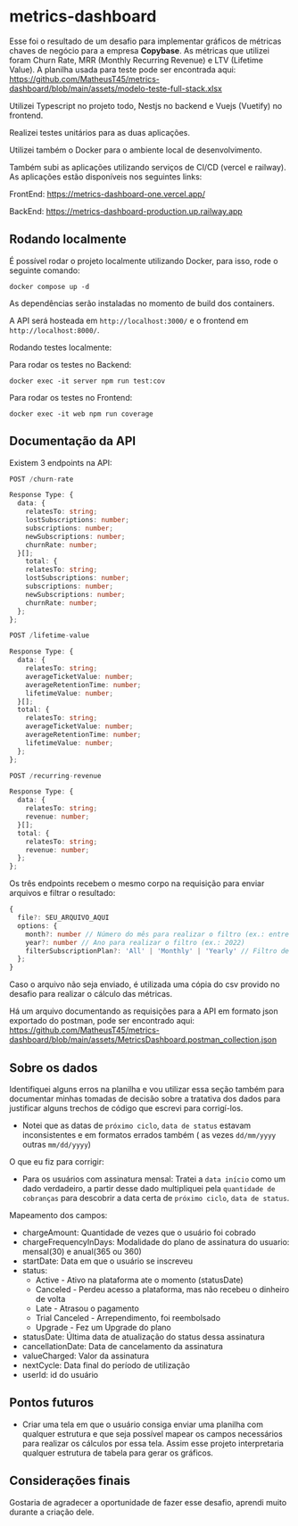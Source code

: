 # metrics-dashboard

Esse foi o resultado de um desafio para implementar gráficos de métricas chaves de negócio para a empresa **Copybase**. As métricas que utilizei foram Churn Rate, MRR (Monthly Recurring Revenue) e LTV (Lifetime Value). A planilha usada para teste pode ser encontrada aqui: https://github.com/MatheusT45/metrics-dashboard/blob/main/assets/modelo-teste-full-stack.xlsx

Utilizei Typescript no projeto todo, Nestjs no backend e Vuejs (Vuetify) no frontend.

Realizei testes unitários para as duas aplicações.

Utilizei também o Docker para o ambiente local de desenvolvimento.

Também subi as aplicações utilizando serviços de CI/CD (vercel e railway). As aplicações estão disponíveis nos seguintes links:

FrontEnd: https://metrics-dashboard-one.vercel.app/

BackEnd: https://metrics-dashboard-production.up.railway.app

## Rodando localmente

É possível rodar o projeto localmente utilizando Docker, para isso, rode o seguinte comando:

```
docker compose up -d
```
As dependências serão instaladas no momento de build dos containers.

A API será hosteada em `http://localhost:3000/` e o frontend em `http://localhost:8000/`.

Rodando testes localmente:

Para rodar os testes no Backend:
```
docker exec -it server npm run test:cov
```

Para rodar os testes no Frontend:
```
docker exec -it web npm run coverage
```

## Documentação da API

Existem 3 endpoints na API:

```typescript
POST /churn-rate

Response Type: {
  data: {
    relatesTo: string;
    lostSubscriptions: number;
    subscriptions: number;
    newSubscriptions: number;
    churnRate: number;
  }[];
    total: {
    relatesTo: string;
    lostSubscriptions: number;
    subscriptions: number;
    newSubscriptions: number;
    churnRate: number;
  };
};
```

```typescript
POST /lifetime-value

Response Type: {
  data: {
    relatesTo: string;
    averageTicketValue: number;
    averageRetentionTime: number;
    lifetimeValue: number;
  }[];
  total: {
    relatesTo: string;
    averageTicketValue: number;
    averageRetentionTime: number;
    lifetimeValue: number;
  };
};
```

```typescript
POST /recurring-revenue

Response Type: {
  data: {
    relatesTo: string;
    revenue: number;
  }[];
  total: {
    relatesTo: string;
    revenue: number;
  };
};
```

Os três endpoints recebem o mesmo corpo na requisição para enviar arquivos e filtrar o resultado:
```typescript
{
  file?: SEU_ARQUIVO_AQUI
  options: {
    month?: number // Número do mês para realizar o filtro (ex.: entre 1 e 12)
    year?: number // Ano para realizar o filtro (ex.: 2022)
    filterSubscriptionPlan?: 'All' | 'Monthly' | 'Yearly' // Filtro de modalidade de inscrição (Mensal, Anual ou todas)
  };
}
```

Caso o arquivo não seja enviado, é utilizada uma cópia do csv provido no desafio para realizar o cálculo das métricas.

Há um arquivo documentando as requisições para a API em formato json exportado do postman, pode ser encontrado aqui: https://github.com/MatheusT45/metrics-dashboard/blob/main/assets/MetricsDashboard.postman_collection.json

## Sobre os dados
Identifiquei alguns erros na planilha e vou utilizar essa seção também para documentar minhas tomadas de decisão sobre a tratativa dos dados para justificar alguns trechos de código que escrevi para corrigí-los.

- Notei que as datas de `próximo ciclo`, `data de status` estavam inconsistentes e em formatos errados também ( as vezes `dd/mm/yyyy` outras `mm/dd/yyyy`)

O que eu fiz para corrigir:
- Para os usuários com assinatura mensal: Tratei a `data início` como um dado verdadeiro, a partir desse dado multipliquei pela `quantidade de cobranças` para descobrir a data certa de `próximo ciclo`, `data de status`.

Mapeamento dos campos:
- chargeAmount: Quantidade de vezes que o usuário foi cobrado
- chargeFrequencyInDays: Modalidade do plano de assinatura do usuario: mensal(30) e anual(365 ou 360)
- startDate: Data em que o usuário se inscreveu
- status:
  - Active - Ativo na plataforma ate o momento (statusDate)
  - Canceled - Perdeu acesso a plataforma, mas não recebeu o dinheiro de volta
  - Late - Atrasou o pagamento
  - Trial Canceled - Arrependimento, foi reembolsado
  - Upgrade - Fez um Upgrade do plano
- statusDate: Última data de atualização do status dessa assinatura
- cancellationDate: Data de cancelamento da assinatura
- valueCharged: Valor da assinatura
- nextCycle: Data final do período de utilização
- userId: id do usuário

## Pontos futuros

- Criar uma tela em que o usuário consiga enviar uma planilha com qualquer estrutura e que seja possível mapear os campos necessários para realizar os cálculos por essa tela. Assim esse projeto interpretaria qualquer estrutura de tabela para gerar os gráficos.



## Considerações finais

Gostaria de agradecer a oportunidade de fazer esse desafio, aprendi muito durante a criação dele.
